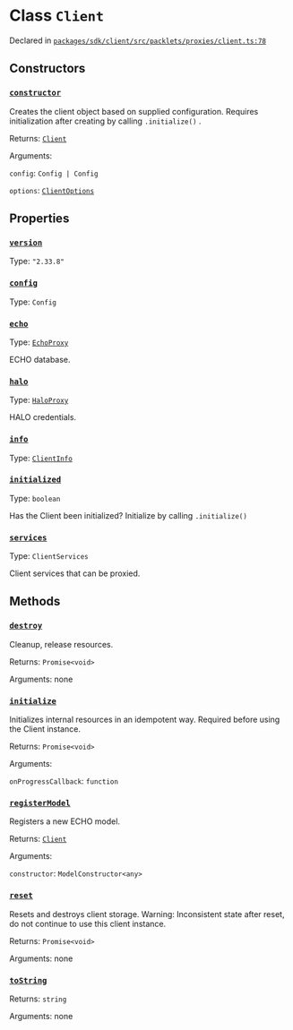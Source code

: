 # Class `Client`
Declared in [`packages/sdk/client/src/packlets/proxies/client.ts:78`](https://github.com/dxos/protocols/blob/main/packages/sdk/client/src/packlets/proxies/client.ts#L78)




## Constructors
### [`constructor`](https://github.com/dxos/protocols/blob/main/packages/sdk/client/src/packlets/proxies/client.ts#L100)


Creates the client object based on supplied configuration.
Requires initialization after creating by calling  `.initialize()` .

Returns: [`Client`](/api/@dxos/client/classes/Client)

Arguments: 

`config`: `Config | Config`

`options`: [`ClientOptions`](/api/@dxos/client/interfaces/ClientOptions)

## Properties
### [`version`](https://github.com/dxos/protocols/blob/main/packages/sdk/client/src/packlets/proxies/client.ts#L79)
Type: `"2.33.8"`
### [`config`](https://github.com/dxos/protocols/blob/main/packages/sdk/client/src/packlets/proxies/client.ts#L132)
Type: `Config`
### [`echo`](https://github.com/dxos/protocols/blob/main/packages/sdk/client/src/packlets/proxies/client.ts#L147)
Type: [`EchoProxy`](/api/@dxos/client/classes/EchoProxy)

ECHO database.
### [`halo`](https://github.com/dxos/protocols/blob/main/packages/sdk/client/src/packlets/proxies/client.ts#L155)
Type: [`HaloProxy`](/api/@dxos/client/classes/HaloProxy)

HALO credentials.
### [`info`](https://github.com/dxos/protocols/blob/main/packages/sdk/client/src/packlets/proxies/client.ts#L124)
Type: [`ClientInfo`](/api/@dxos/client/interfaces/ClientInfo)
### [`initialized`](https://github.com/dxos/protocols/blob/main/packages/sdk/client/src/packlets/proxies/client.ts#L140)
Type: `boolean`

Has the Client been initialized?
Initialize by calling  `.initialize()`
### [`services`](https://github.com/dxos/protocols/blob/main/packages/sdk/client/src/packlets/proxies/client.ts#L166)
Type: `ClientServices`

Client services that can be proxied.

## Methods
### [`destroy`](https://github.com/dxos/protocols/blob/main/packages/sdk/client/src/packlets/proxies/client.ts#L265)


Cleanup, release resources.

Returns: `Promise<void>`

Arguments: none
### [`initialize`](https://github.com/dxos/protocols/blob/main/packages/sdk/client/src/packlets/proxies/client.ts#L179)


Initializes internal resources in an idempotent way.
Required before using the Client instance.

Returns: `Promise<void>`

Arguments: 

`onProgressCallback`: `function`
### [`registerModel`](https://github.com/dxos/protocols/blob/main/packages/sdk/client/src/packlets/proxies/client.ts#L295)


Registers a new ECHO model.

Returns: [`Client`](/api/@dxos/client/classes/Client)

Arguments: 

`constructor`: `ModelConstructor<any>`
### [`reset`](https://github.com/dxos/protocols/blob/main/packages/sdk/client/src/packlets/proxies/client.ts#L284)


Resets and destroys client storage.
Warning: Inconsistent state after reset, do not continue to use this client instance.

Returns: `Promise<void>`

Arguments: none
### [`toString`](https://github.com/dxos/protocols/blob/main/packages/sdk/client/src/packlets/proxies/client.ts#L120)


Returns: `string`

Arguments: none